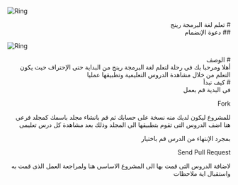 ﻿![Ring](http://ring-lang.sourceforge.net/thering.jpg)

<div dir="rtl"> # تعلم لغة البرمجة رينج </div>


<div dir="rtl"> ## دعوة الإنضمام </div>

![Ring](http://ring-lang.sourceforge.net/ringcourse.jpg)

<div dir="rtl"> # الوصف </div>

<div dir="rtl">
أهلا ومرحبا بك فى رحلة لتعلم لغة البرمجة رينج من البداية حتى الإحتراف 
حيث يكون التعلم من خلال مشاهدة الدروس التعليمية وتطبيقها عمليا 
</div>

<div dir="rtl"> # كيف تبدأ </div>

<div dir="rtl">
فى البدية قم بعمل 

Fork

للمشروع ليكون لديك منه نسخة على حسابك
ثم قم بانشاء مجلد باسمك كمجلد فرعي هنا
اضف الدروس التى تقوم بتطبيقها الي المجلد
وذلك بعد مشاهدة كل درس تعليمى

بمجرد الإنتهاء من الدرس قم باختيار

Send Pull Request

لاضافة الدروس التى قمت بها الى المشروع الاساسي هنا
ولمراجعة العمل الذى قمت  به واستقبال اية ملاحظات
</div>


